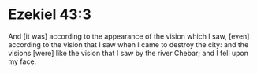 # Ezekiel 43:3

And [it was] according to the appearance of the vision which I saw, [even] according to the vision that I saw when I came to destroy the city: and the visions [were] like the vision that I saw by the river Chebar; and I fell upon my face.